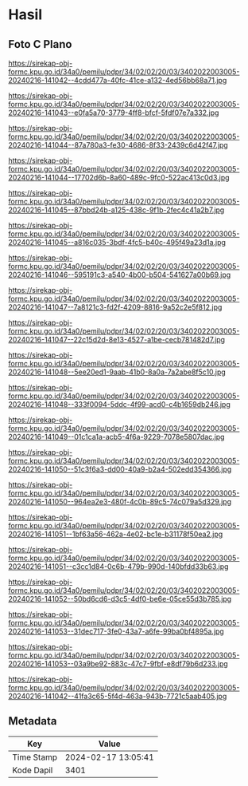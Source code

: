 # Hasil

## Foto C Plano

https://sirekap-obj-formc.kpu.go.id/34a0/pemilu/pdpr/34/02/02/20/03/3402022003005-20240216-141042--4cdd477a-40fc-41ce-a132-4ed56bb68a71.jpg

https://sirekap-obj-formc.kpu.go.id/34a0/pemilu/pdpr/34/02/02/20/03/3402022003005-20240216-141043--e0fa5a70-3779-4ff8-bfcf-5fdf07e7a332.jpg

https://sirekap-obj-formc.kpu.go.id/34a0/pemilu/pdpr/34/02/02/20/03/3402022003005-20240216-141044--87a780a3-fe30-4686-8f33-2439c6d42f47.jpg

https://sirekap-obj-formc.kpu.go.id/34a0/pemilu/pdpr/34/02/02/20/03/3402022003005-20240216-141044--17702d6b-8a60-489c-9fc0-522ac413c0d3.jpg

https://sirekap-obj-formc.kpu.go.id/34a0/pemilu/pdpr/34/02/02/20/03/3402022003005-20240216-141045--87bbd24b-a125-438c-9f1b-2fec4c41a2b7.jpg

https://sirekap-obj-formc.kpu.go.id/34a0/pemilu/pdpr/34/02/02/20/03/3402022003005-20240216-141045--a816c035-3bdf-4fc5-b40c-495f49a23d1a.jpg

https://sirekap-obj-formc.kpu.go.id/34a0/pemilu/pdpr/34/02/02/20/03/3402022003005-20240216-141046--595191c3-a540-4b00-b504-541627a00b69.jpg

https://sirekap-obj-formc.kpu.go.id/34a0/pemilu/pdpr/34/02/02/20/03/3402022003005-20240216-141047--7a8121c3-fd2f-4209-8816-9a52c2e5f812.jpg

https://sirekap-obj-formc.kpu.go.id/34a0/pemilu/pdpr/34/02/02/20/03/3402022003005-20240216-141047--22c15d2d-8e13-4527-a1be-cecb781482d7.jpg

https://sirekap-obj-formc.kpu.go.id/34a0/pemilu/pdpr/34/02/02/20/03/3402022003005-20240216-141048--5ee20ed1-9aab-41b0-8a0a-7a2abe8f5c10.jpg

https://sirekap-obj-formc.kpu.go.id/34a0/pemilu/pdpr/34/02/02/20/03/3402022003005-20240216-141048--333f0094-5ddc-4f99-acd0-c4b1659db246.jpg

https://sirekap-obj-formc.kpu.go.id/34a0/pemilu/pdpr/34/02/02/20/03/3402022003005-20240216-141049--01c1ca1a-acb5-4f6a-9229-7078e5807dac.jpg

https://sirekap-obj-formc.kpu.go.id/34a0/pemilu/pdpr/34/02/02/20/03/3402022003005-20240216-141050--51c3f6a3-dd00-40a9-b2a4-502edd354366.jpg

https://sirekap-obj-formc.kpu.go.id/34a0/pemilu/pdpr/34/02/02/20/03/3402022003005-20240216-141050--964ea2e3-480f-4c0b-89c5-74c079a5d329.jpg

https://sirekap-obj-formc.kpu.go.id/34a0/pemilu/pdpr/34/02/02/20/03/3402022003005-20240216-141051--1bf63a56-462a-4e02-bc1e-b31178f50ea2.jpg

https://sirekap-obj-formc.kpu.go.id/34a0/pemilu/pdpr/34/02/02/20/03/3402022003005-20240216-141051--c3cc1d84-0c6b-479b-990d-140bfdd33b63.jpg

https://sirekap-obj-formc.kpu.go.id/34a0/pemilu/pdpr/34/02/02/20/03/3402022003005-20240216-141052--50bd6cd6-d3c5-4df0-be6e-05ce55d3b785.jpg

https://sirekap-obj-formc.kpu.go.id/34a0/pemilu/pdpr/34/02/02/20/03/3402022003005-20240216-141053--31dec717-3fe0-43a7-a6fe-99ba0bf4895a.jpg

https://sirekap-obj-formc.kpu.go.id/34a0/pemilu/pdpr/34/02/02/20/03/3402022003005-20240216-141053--03a9be92-883c-47c7-9fbf-e8df79b6d233.jpg

https://sirekap-obj-formc.kpu.go.id/34a0/pemilu/pdpr/34/02/02/20/03/3402022003005-20240216-141042--41fa3c65-5f4d-463a-943b-7721c5aab405.jpg


## Metadata

| Key        | Value               |
| ---------- | ------------------- |
| Time Stamp | 2024-02-17 13:05:41 |
| Kode Dapil | 3401                |



